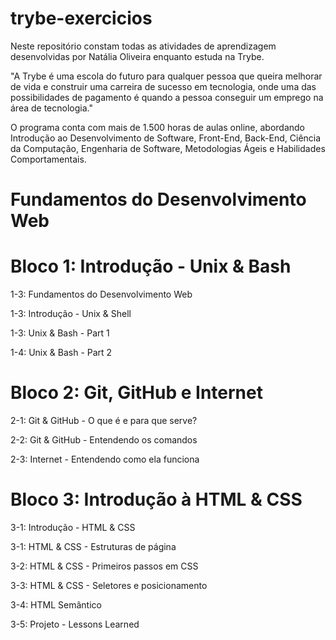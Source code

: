 # trybe-exercicios
Neste repositório constam todas as atividades de aprendizagem desenvolvidas por Natália Oliveira enquanto estuda na Trybe.

"A Trybe é uma escola do futuro para qualquer pessoa que queira melhorar de vida e construir uma carreira de sucesso em tecnologia, onde uma das possibilidades de pagamento é quando a pessoa conseguir um emprego na área de tecnologia."

O programa conta com mais de 1.500 horas de aulas online, abordando Introdução ao Desenvolvimento de Software, Front-End, Back-End, Ciência da Computação, Engenharia de Software, Metodologias Ágeis e Habilidades Comportamentais.

# Fundamentos do Desenvolvimento Web 

# Bloco 1: Introdução - Unix & Bash

 1-3: Fundamentos do Desenvolvimento Web
 
 1-3: Introdução - Unix & Shell
 
 1-3: Unix & Bash - Part 1
 
 1-4: Unix & Bash - Part 2
 
# Bloco 2: Git, GitHub e Internet
 2-1: Git & GitHub - O que é e para que serve?
 
 2-2: Git & GitHub - Entendendo os comandos
 
 2-3: Internet - Entendendo como ela funciona
 
# Bloco 3: Introdução à HTML & CSS
 3-1: Introdução - HTML & CSS
 
 3-1: HTML & CSS - Estruturas de página
 
 3-2: HTML & CSS - Primeiros passos em CSS
 
 3-3: HTML & CSS - Seletores e posicionamento
 
 3-4: HTML Semântico
 
 3-5: Projeto - Lessons Learned
